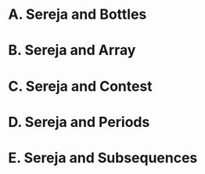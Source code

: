 # A. Sereja and Bottles
# B. Sereja and Array
# C. Sereja and Contest
# D. Sereja and Periods
# E. Sereja and Subsequences